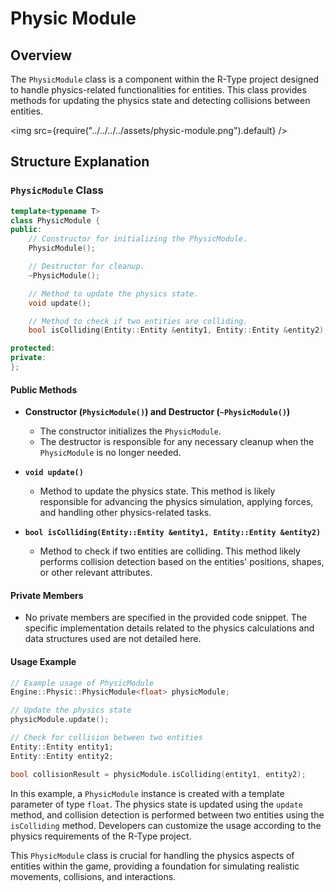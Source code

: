 # Physic Module

## Overview

The `PhysicModule` class is a component within the R-Type project designed to handle physics-related functionalities for entities. This class provides methods for updating the physics state and detecting collisions between entities.

<img src={require("../../../../assets/physic-module.png").default} />

## Structure Explanation

### `PhysicModule` Class

```cpp
template<typename T>
class PhysicModule {
public:
    // Constructor for initializing the PhysicModule.
    PhysicModule();

    // Destructor for cleanup.
    ~PhysicModule();

    // Method to update the physics state.
    void update();

    // Method to check if two entities are colliding.
    bool isColliding(Entity::Entity &entity1, Entity::Entity &entity2);

protected:
private:
};
```

#### Public Methods

- **Constructor (`PhysicModule()`) and Destructor (`~PhysicModule()`)**

  - The constructor initializes the `PhysicModule`.
  - The destructor is responsible for any necessary cleanup when the `PhysicModule` is no longer needed.

- **`void update()`**

  - Method to update the physics state. This method is likely responsible for advancing the physics simulation, applying forces, and handling other physics-related tasks.

- **`bool isColliding(Entity::Entity &entity1, Entity::Entity &entity2)`**
  - Method to check if two entities are colliding. This method likely performs collision detection based on the entities' positions, shapes, or other relevant attributes.

#### Private Members

- No private members are specified in the provided code snippet. The specific implementation details related to the physics calculations and data structures used are not detailed here.

#### Usage Example

```cpp
// Example usage of PhysicModule
Engine::Physic::PhysicModule<float> physicModule;

// Update the physics state
physicModule.update();

// Check for collision between two entities
Entity::Entity entity1;
Entity::Entity entity2;

bool collisionResult = physicModule.isColliding(entity1, entity2);
```

In this example, a `PhysicModule` instance is created with a template parameter of type `float`. The physics state is updated using the `update` method, and collision detection is performed between two entities using the `isColliding` method. Developers can customize the usage according to the physics requirements of the R-Type project.

This `PhysicModule` class is crucial for handling the physics aspects of entities within the game, providing a foundation for simulating realistic movements, collisions, and interactions.
